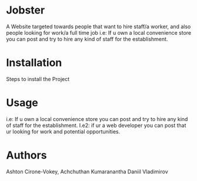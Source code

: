 # Jobster
A Website targeted towards people that want to hire staff/a worker, and also people looking for work/a full time job i.e: If u own a local convenience store you can post and try to hire any kind of staff for the establishment.
# Installation
Steps to install the Project
# Usage
i.e: If u own a local convenience store you can post and try to hire any kind of staff for the establishment. I.e2: if ur a web developer you can post that ur looking for work and potential opportunities.
# Authors
Ashton Cirone-Vokey, 
Achchuthan Kumaranantha 
Daniil Vladimirov
